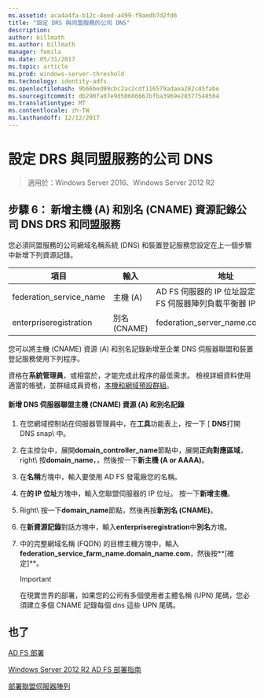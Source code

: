 ```yaml
---
ms.assetid: aca4a4fa-b12c-4eed-a499-f9aedb7d2fd6
title: "設定 DRS 與同盟服務的公司 DNS"
description: 
author: billmath
ms.author: billmath
manager: femila
ms.date: 05/31/2017
ms.topic: article
ms.prod: windows-server-threshold
ms.technology: identity-adfs
ms.openlocfilehash: 9b66bed99cbc2ac2cdf116579adaea282c45fabe
ms.sourcegitcommit: db290fa07e9d50686667bfba3969e20377548504
ms.translationtype: MT
ms.contentlocale: zh-TW
ms.lasthandoff: 12/12/2017
---
```

# <a name="configure-corporate-dns-for-the-federation-service-and-drs"></a>設定 DRS 與同盟服務的公司 DNS

>適用於：Windows Server 2016、Windows Server 2012 R2
  
## <a name="step-6-add-a-host-a-and-alias-cname-resource-record-to-corporate-dns-for-the-federation-service-and-drs"></a>步驟 6： 新增主機 \(A\) 和別名 \(CNAME\) 資源記錄公司 DNS DRS 和同盟服務  
您必須同盟服務的公司網域名稱系統 \(DNS\) 和裝置登記服務您設定在上一個步驟中新增下列資源記錄。  
  
|項目|輸入|地址|  
|---------|--------|-----------|  
|federation\_service\_name|主機 \(A\)|AD FS 伺服器的 IP 位址設定前面 AD FS 伺服器陣列負載平衡器 IP 位址|  
|enterpriseregistration|別名 \(CNAME\)|federation\_server\_name.contoso.com|  
  
您可以將主機 \(CNAME\) 資源 \(A\) 和別名記錄新增至企業 DNS 伺服器聯盟和裝置登記服務使用下列程序。  
  
資格在**系統管理員**，或相當於，才能完成此程序的最低需求。  檢視詳細資料使用適當的帳號，並群組成員資格，[本機和網域預設群組](https://go.microsoft.com/fwlink/?LinkId=83477)。   
  
#### <a name="to-add-a-host-a-and-alias-cname-resource-records-to-dns-for-your-federation-server"></a>新增 DNS 伺服器聯盟主機 \(CNAME\) 資源 \(A\) 和別名記錄  
  
1.  在您網域控制站在伺服器管理員中，在**工具**功能表上，按一下 [ **DNS**打開 DNS snap\ 中。  
  
2.  在主控台中，展開**domain\_controller\_name**節點中，展開**正向對應區域**，right\ 按**domain\_name**，，然後按一下**新主機 \(A or AAAA\)**。  
  
3.  在**名稱**方塊中，輸入要使用 AD FS 發電廠您的名稱。  
  
4.  在**的 IP 位址**方塊中，輸入您聯盟伺服器的 IP 位址。 按一下**新增主機**。  
  
5.  Right\ 按一下**domain\_name**節點，然後再按**新別名 \(CNAME\)**。  
  
6.  在**新資源記錄**對話方塊中，輸入**enterpriseregistration**中**別名**方塊。  
  
7.  中的完整網域名稱 \(FQDN\) 的目標主機方塊中，輸入**federation\_service\_farm\_name.domain\_name.com**，然後按**[確定]**。  
  
    > [!IMPORTANT]  
    > 在現實世界的部署，如果您的公司有多個使用者主體名稱 \(UPN\) 尾碼，您必須建立多個 CNAME 記錄每個 dns 這些 UPN 尾碼。  
  
## <a name="see-also"></a>也了 

[AD FS 部署](../../ad-fs/AD-FS-Deployment.md)  

[Windows Server 2012 R2 AD FS 部署指南](../../ad-fs/deployment/Windows-Server-2012-R2-AD-FS-Deployment-Guide.md)  
 
[部署聯盟伺服器陣列](../../ad-fs/deployment/Deploying-a-Federation-Server-Farm.md)  
  

